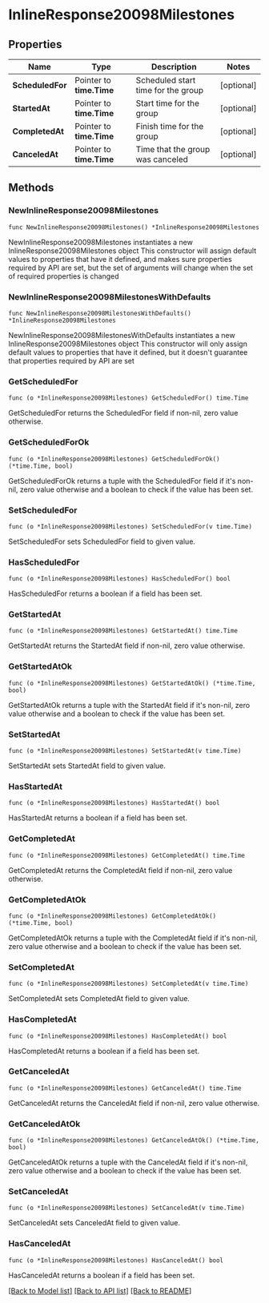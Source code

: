 # InlineResponse20098Milestones

## Properties

Name | Type | Description | Notes
------------ | ------------- | ------------- | -------------
**ScheduledFor** | Pointer to **time.Time** | Scheduled start time for the group | [optional] 
**StartedAt** | Pointer to **time.Time** | Start time for the group | [optional] 
**CompletedAt** | Pointer to **time.Time** | Finish time for the group | [optional] 
**CanceledAt** | Pointer to **time.Time** | Time that the group was canceled | [optional] 

## Methods

### NewInlineResponse20098Milestones

`func NewInlineResponse20098Milestones() *InlineResponse20098Milestones`

NewInlineResponse20098Milestones instantiates a new InlineResponse20098Milestones object
This constructor will assign default values to properties that have it defined,
and makes sure properties required by API are set, but the set of arguments
will change when the set of required properties is changed

### NewInlineResponse20098MilestonesWithDefaults

`func NewInlineResponse20098MilestonesWithDefaults() *InlineResponse20098Milestones`

NewInlineResponse20098MilestonesWithDefaults instantiates a new InlineResponse20098Milestones object
This constructor will only assign default values to properties that have it defined,
but it doesn't guarantee that properties required by API are set

### GetScheduledFor

`func (o *InlineResponse20098Milestones) GetScheduledFor() time.Time`

GetScheduledFor returns the ScheduledFor field if non-nil, zero value otherwise.

### GetScheduledForOk

`func (o *InlineResponse20098Milestones) GetScheduledForOk() (*time.Time, bool)`

GetScheduledForOk returns a tuple with the ScheduledFor field if it's non-nil, zero value otherwise
and a boolean to check if the value has been set.

### SetScheduledFor

`func (o *InlineResponse20098Milestones) SetScheduledFor(v time.Time)`

SetScheduledFor sets ScheduledFor field to given value.

### HasScheduledFor

`func (o *InlineResponse20098Milestones) HasScheduledFor() bool`

HasScheduledFor returns a boolean if a field has been set.

### GetStartedAt

`func (o *InlineResponse20098Milestones) GetStartedAt() time.Time`

GetStartedAt returns the StartedAt field if non-nil, zero value otherwise.

### GetStartedAtOk

`func (o *InlineResponse20098Milestones) GetStartedAtOk() (*time.Time, bool)`

GetStartedAtOk returns a tuple with the StartedAt field if it's non-nil, zero value otherwise
and a boolean to check if the value has been set.

### SetStartedAt

`func (o *InlineResponse20098Milestones) SetStartedAt(v time.Time)`

SetStartedAt sets StartedAt field to given value.

### HasStartedAt

`func (o *InlineResponse20098Milestones) HasStartedAt() bool`

HasStartedAt returns a boolean if a field has been set.

### GetCompletedAt

`func (o *InlineResponse20098Milestones) GetCompletedAt() time.Time`

GetCompletedAt returns the CompletedAt field if non-nil, zero value otherwise.

### GetCompletedAtOk

`func (o *InlineResponse20098Milestones) GetCompletedAtOk() (*time.Time, bool)`

GetCompletedAtOk returns a tuple with the CompletedAt field if it's non-nil, zero value otherwise
and a boolean to check if the value has been set.

### SetCompletedAt

`func (o *InlineResponse20098Milestones) SetCompletedAt(v time.Time)`

SetCompletedAt sets CompletedAt field to given value.

### HasCompletedAt

`func (o *InlineResponse20098Milestones) HasCompletedAt() bool`

HasCompletedAt returns a boolean if a field has been set.

### GetCanceledAt

`func (o *InlineResponse20098Milestones) GetCanceledAt() time.Time`

GetCanceledAt returns the CanceledAt field if non-nil, zero value otherwise.

### GetCanceledAtOk

`func (o *InlineResponse20098Milestones) GetCanceledAtOk() (*time.Time, bool)`

GetCanceledAtOk returns a tuple with the CanceledAt field if it's non-nil, zero value otherwise
and a boolean to check if the value has been set.

### SetCanceledAt

`func (o *InlineResponse20098Milestones) SetCanceledAt(v time.Time)`

SetCanceledAt sets CanceledAt field to given value.

### HasCanceledAt

`func (o *InlineResponse20098Milestones) HasCanceledAt() bool`

HasCanceledAt returns a boolean if a field has been set.


[[Back to Model list]](../README.md#documentation-for-models) [[Back to API list]](../README.md#documentation-for-api-endpoints) [[Back to README]](../README.md)


